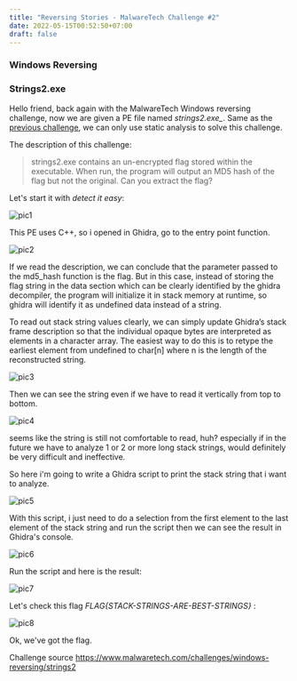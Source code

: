 ```yaml
---
title: "Reversing Stories - MalwareTech Challenge #2"
date: 2022-05-15T00:52:50+07:00
draft: false
---
```


### Windows Reversing
### Strings2.exe

Hello friend, back again with the MalwareTech Windows reversing challenge, now we are given a PE file named *strings2.exe_*.
Same as the [previous challenge](https://irfanalditya.github.io/posts/malwaretech-chal1/), we can only use static analysis to solve this challenge.

The description of this challenge:

> strings2.exe contains an un-encrypted flag stored within the executable. When run, the program will output an MD5 hash of the flag but not the original. Can you extract the flag?

Let's start it with *detect it easy*:

![pic1](Snipaste_2022-05-15_01-45-16.jpg)

This PE uses C++, so i opened in Ghidra, go to the entry point function.

![pic2](Snipaste_2022-05-15_01-49-27.jpg)

If we read the description, we can conclude that the parameter passed to the md5_hash function is the flag. But in this case, instead of storing the flag string in the data section which can be clearly identified by the ghidra decompiler, the program will initialize it in stack memory at runtime, so ghidra will identify it as undefined data instead of a string.

To read out stack string values clearly, we can simply update Ghidra’s stack frame description so that the individual opaque bytes are interpreted as elements in a character array. The easiest way to do this is to retype the earliest element from undefined to char\[n\] where n is the length of the reconstructed string.

![pic3](Snipaste_2022-05-15_02-13-32.jpg)

Then we can see the string even if we have to read it vertically from top to bottom.

![pic4](Snipaste_2022-05-15_02-23-31.jpg)

seems like the string is still not comfortable to read, huh?
especially if in the future we have to analyze 1 or 2 or more long stack strings, would definitely be very difficult and ineffective.

So here i'm going to write a Ghidra script to print the stack string that i want to analyze.

![pic5](Snipaste_2022-05-15_02-42-09.jpg)

With this script, i just need to do a selection from the first element to the last element of the stack string and run the script then we can see the result in Ghidra's console.

![pic6](Snipaste_2022-05-15_02-51-26.jpg)

Run the script and here is the result:

![pic7](Snipaste_2022-05-15_02-55-57.jpg)

Let's check this flag *FLAG{STACK-STRINGS-ARE-BEST-STRINGS}* :

![pic8](Snipaste_2022-05-15_02-59-16.jpg)

Ok, we've got the flag.

Challenge source <https://www.malwaretech.com/challenges/windows-reversing/strings2>
